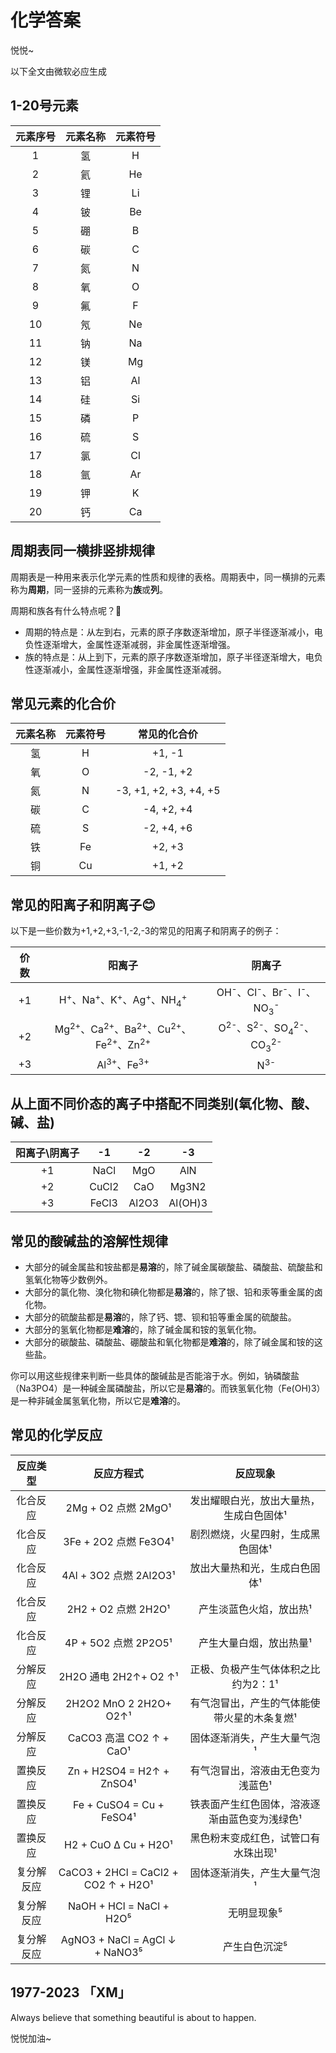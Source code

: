 # 化学答案
悦悦~

以下全文由微软必应生成
## 1-20号元素

| 元素序号 | 元素名称 | 元素符号 |
| :---: | :---: | :---: |
| 1 | 氢 | H |
| 2 | 氦 | He |
| 3 | 锂 | Li |
| 4 | 铍 | Be |
| 5 | 硼 | B |
| 6 | 碳 | C |
| 7 | 氮 | N |
| 8 | 氧 | O |
| 9 | 氟 | F |
| 10 | 氖 | Ne |
| 11 | 钠 | Na |
| 12 | 镁 | Mg |
| 13 | 铝 | Al |
| 14 | 硅 | Si |
| 15 | 磷 | P |
| 16 | 硫 | S |
| 17 | 氯 | Cl |
| 18 | 氩 | Ar |
| 19 | 钾 | K |
| 20 | 钙 | Ca |


## 周期表同一横排竖排规律
周期表是一种用来表示化学元素的性质和规律的表格。周期表中，同一横排的元素称为**周期**，同一竖排的元素称为**族**或**列**。

周期和族各有什么特点呢？🤔

- 周期的特点是：从左到右，元素的原子序数逐渐增加，原子半径逐渐减小，电负性逐渐增大，金属性逐渐减弱，非金属性逐渐增强。 
- 族的特点是：从上到下，元素的原子序数逐渐增加，原子半径逐渐增大，电负性逐渐减小，金属性逐渐增强，非金属性逐渐减弱。 


## 常见元素的化合价

| 元素名称 | 元素符号 | 常见的化合价 |
| :---: | :---: | :---: |
| 氢 | H | +1, -1 |
| 氧 | O | -2, -1, +2 |
| 氮 | N | -3, +1, +2, +3, +4, +5 |
| 碳 | C | -4, +2, +4 |
| 硫 | S | -2, +4, +6 |
| 铁 | Fe | +2, +3 |
| 铜 | Cu | +1, +2 |


## 常见的阳离子和阴离子😊

以下是一些价数为+1,+2,+3,-1,-2,-3的常见的阳离子和阴离子的例子：

| 价数 | 阳离子 | 阴离子 |
| :---: | :---: | :---: |
| +1 | H<sup>+</sup>、Na<sup>+</sup>、K<sup>+</sup>、Ag<sup>+</sup>、NH<sub>4</sub><sup>+</sup> | OH<sup>-</sup>、Cl<sup>-</sup>、Br<sup>-</sup>、I<sup>-</sup>、NO<sub>3</sub><sup>-</sup> |
| +2 | Mg<sup>2+</sup>、Ca<sup>2+</sup>、Ba<sup>2+</sup>、Cu<sup>2+</sup>、Fe<sup>2+</sup>、Zn<sup>2+</sup>| O<sup>2-</sup>、S<sup>2-</sup>、SO<sub>4</sub><sup>2-</sup>、CO<sub>3</sub><sup>2-</sup>| 
| +3 | Al<sup>3+</sup>、Fe<sup>3+</sup>| N<sup>3-</sup>|



## 从上面不同价态的离子中搭配不同类别(氧化物、酸、碱、盐)

| 阳离子\阴离子 | -1 | -2 | -3 |
| :---: | :---: | :---: | :---: |
| +1 | NaCl | MgO | AlN |
| +2 | CuCl2 | CaO | Mg3N2 |
| +3 | FeCl3 | Al2O3 | Al(OH)3 |

## 常见的酸碱盐的溶解性规律

- 大部分的碱金属盐和铵盐都是**易溶**的，除了碱金属碳酸盐、磷酸盐、硫酸盐和氢氧化物等少数例外。
- 大部分的氯化物、溴化物和碘化物都是**易溶**的，除了银、铅和汞等重金属的卤化物。
- 大部分的硫酸盐都是**易溶**的，除了钙、锶、钡和铅等重金属的硫酸盐。
- 大部分的氢氧化物都是**难溶**的，除了碱金属和铵的氢氧化物。
- 大部分的碳酸盐、磷酸盐、硼酸盐和氧化物都是**难溶**的，除了碱金属和铵的这些盐。

你可以用这些规律来判断一些具体的酸碱盐是否能溶于水。例如，钠磷酸盐（Na3PO4）是一种碱金属磷酸盐，所以它是**易溶**的。而铁氢氧化物（Fe(OH)3）是一种非碱金属氢氧化物，所以它是**难溶**的。



## 常见的化学反应

|反应类型|反应方程式|反应现象|
|:--:|:--:|:--:|
|化合反应|2Mg + O2 点燃 2MgO¹|发出耀眼白光，放出大量热，生成白色固体¹|
|化合反应|3Fe + 2O2 点燃 Fe3O4¹|剧烈燃烧，火星四射，生成黑色固体¹|
|化合反应|4Al + 3O2 点燃 2Al2O3¹|放出大量热和光，生成白色固体¹|
|化合反应|2H2 + O2 点燃 2H2O¹|产生淡蓝色火焰，放出热¹|
|化合反应|4P + 5O2 点燃 2P2O5¹|产生大量白烟，放出热量¹|
|分解反应|2H2O 通电 2H2↑+ O2 ↑¹|正极、负极产生气体体积之比约为2：1¹|
|分解反应|2H2O2 MnO 2 2H2O+ O2↑¹|有气泡冒出，产生的气体能使带火星的木条复燃¹|
|分解反应|CaCO3 高温 CO2 ↑ + CaO¹|固体逐渐消失，产生大量气泡¹|
|置换反应|Zn + H2SO4 = H2↑ + ZnSO4¹|有气泡冒出，溶液由无色变为浅蓝色¹|
|置换反应|Fe + CuSO4 = Cu + FeSO4¹|铁表面产生红色固体，溶液逐渐由蓝色变为浅绿色¹|
|置换反应|H2 + CuO Δ Cu + H2O¹|黑色粉末变成红色，试管口有水珠出现¹|
|复分解反应|CaCO3 + 2HCl = CaCl2 + CO2 ↑ + H2O¹|固体逐渐消失，产生大量气泡¹|
|复分解反应|NaOH + HCl = NaCl + H2O⁵|无明显现象⁵|
|复分解反应|AgNO3 + NaCl = AgCl ↓ + NaNO3⁵|产生白色沉淀⁵|

## 1977-2023 「XM」
Always believe that something beautiful is about to happen.

悦悦加油~ 
